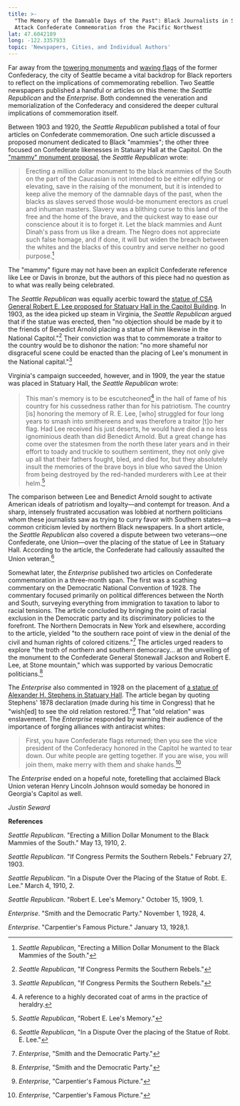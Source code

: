 ```yaml
---
title: >-
  "The Memory of the Damnable Days of the Past": Black Journalists in Seattle
  Attack Confederate Commemoration from the Pacific Northwest
lat: 47.6042189
long: -122.3357933
topic: 'Newspapers, Cities, and Individual Authors'
---
```

Far away from the [towering monuments](https://falseimage.pennds.org/essay/Fairview,-KY-Monument-to-Davis) and [waving flags](https://falseimage.pennds.org/essay/Stars-and-Bars-vs-Stars-and-Stripes) of the former Confederacy, the city of Seattle became a vital backdrop for Black reporters to reflect on the implications of commemorating rebellion. Two Seattle newspapers published a handful or articles on this theme: the _Seattle Republican_ and the _Enterprise_. Both condemned the veneration and memorialization of the Confederacy and considered the deeper cultural implications of commemoration itself.

Between 1903 and 1920, the _Seattle Republican_ published a total of four articles on Confederate commemoration. One such article discussed a proposed monument dedicated to Black "mammies"; the other three focused on Confederate likenesses in Statuary Hall at the Capitol. On the ["mammy" monument proposal](https://falseimage.pennds.org/essay/Monuments-to-%E2%80%9CMammies%E2%80%9D-and-%E2%80%9CUncle-Toms%E2%80%9D-BACKUP), the _Seattle Republican_ wrote:

> Erecting a million dollar monument to the black mammies of the South on the part of the Caucasian is not intended to be either edifying or elevating, save in the raising of the monument, but it is intended to keep alive the memory of the damnable days of the past, when the blacks as slaves served those would-be monument erectors as cruel and inhuman masters. Slavery was a blithing curse to this land of the free and the home of the brave, and the quickest way to ease our conscience about it is to forget it. Let the black mammies and Aunt Dinah's pass from us like a dream. The Negro does not appreciate such false homage, and if done, it will but widen the breach between the whites and the blacks of this country and serve neither no good purpose.[^1]

The "mammy" figure may not have been an explicit Confederate reference like Lee or Davis in bronze, but the authors of this piece had no question as to what was really being celebrated.

The _Seattle Republican_ was equally acerbic toward the [statue of CSA General Robert E. Lee proposed for Statuary Hall in the Capitol Building](https://falseimage.pennds.org/essay/Statuary-Hall---Lee). In 1903, as the idea picked up steam in Virginia, the _Seattle Republican_ argued that if the statue was erected, then "no objection should be made by it to the friends of Benedict Arnold placing a statue of him likewise in the National Capitol."[^2] Their conviction was that to commemorate a traitor to the country would be to dishonor the nation: "no more shameful nor disgraceful scene could be enacted than the placing of Lee's monument in the National capital."[^3]

Virginia's campaign succeeded, however, and in 1909, the year the statue was placed in Statuary Hall, the _Seattle Republican_ wrote:

> This man's memory is to be escutcheoned[^4] in the hall of fame of his country for his cussedness rather than for his patriotism. The country \[is\] honoring the memory of R. E. Lee, \[who\] struggled for four long years to smash into smithereens and was therefore a traitor \[t\]o her flag. Had Lee received his just deserts, he would have died a no less ignominious death than did Benedict Arnold. But a great change has come over the statesmen from the north these later years and in their effort to toady and truckle to southern sentiment, they not only give up all that their fathers fought, bled, and died for, but they absolutely insult the memories of the brave boys in blue who saved the Union from being destroyed by the red-handed murderers with Lee at their helm.[^5]

The comparison between Lee and Benedict Arnold sought to activate American ideals of patriotism and loyalty—and contempt for treason. And a sharp, intensely frustrated accusation was lobbied at northern politicians whom these journalists saw as trying to curry favor with Southern states—a common criticism levied by northern Black newspapers. In a short article, the _Seattle Republican_ also covered a dispute between two veterans—one Confederate, one Union—over the placing of the statue of Lee in Statuary Hall. According to the article, the Confederate had callously assaulted the Union veteran.[^6]

Somewhat later, the _Enterprise_ published two articles on Confederate commemoration in a three-month span. The first was a scathing commentary on the Democratic National Convention of 1928. The commentary focused primarily on political differences between the North and South, surveying everything from immigration to taxation to labor to racial tensions. The article concluded by bringing the point of racial exclusion in the Democratic party and its discriminatory policies to the forefront. The Northern Democrats in New York and elsewhere, according to the article, yielded "to the southern race point of view in the denial of the civil and human rights of colored citizens."[^7] The articles urged readers to explore "the troth of northern and southern democracy... at the unveiling of the monument to the Confederate General Stonewall Jackson and Robert E. Lee, at Stone mountain," which was supported by various Democratic politicians.[^8]

The _Enterprise_ also commented in 1928 on the placement of [a statue of Alexander H. Stephens in Statuary Hall](https://falseimage.pennds.org/essay/Civil-Rights-Activists-Speak-Out-Against-Stephens%E2%80%99-Statue). The article began by quoting Stephens' 1878 declaration (made during his time in Congress) that he "wish\[ed\] to see the old relation restored."[^9] That "old relation" was enslavement. The _Enterprise_ responded by warning their audience of the importance of forging alliances with antiracist whites:

> First, you have Confederate flags returned; then you see the vice president of the Confederacy honored in the Capitol he wanted to tear down. Our white people are getting together. If you are wise, you will join them, make merry with them and shake hands.[^10]

The _Enterprise_ ended on a hopeful note, foretelling that acclaimed Black Union veteran Henry Lincoln Johnson would someday be honored in Georgia's Capitol as well.

_Justin Seward_



**References**

_Seattle Republican_. "Erecting a Million Dollar Monument to the Black Mammies of the South." May 13, 1910, 2.

_Seattle Republican_. "If Congress Permits the Southern Rebels." February 27, 1903.

_Seattle Republican_. "In a Dispute Over the Placing of the Statue of Robt. E. Lee." March 4, 1910, 2.

_Seattle Republican_. "Robert E. Lee's Memory." October 15, 1909, 1.

_Enterprise_. "Smith and the Democratic Party." November 1, 1928, 4.

_Enterprise_. "Carpentier's Famous Picture." January 13, 1928,1.

[^1]: _Seattle Republican_, "Erecting a Million Dollar Monument to the Black Mammies of the South."

[^2]: _Seattle Republican_, "If Congress Permits the Southern Rebels."

[^3]: _Seattle Republican_, "If Congress Permits the Southern Rebels."

[^4]: A reference to a highly decorated coat of arms in the practice of heraldry.

[^5]: _Seattle Republican_, "Robert E. Lee's Memory."

[^6]: _Seattle Republican_, "In a Dispute Over the placing of the Statue of Robt. E. Lee."

[^7]: _Enterprise_, "Smith and the Democratic Party."

[^8]: _Enterprise_, "Smith and the Democratic Party."

[^9]: _Enterprise_, "Carpentier's Famous Picture."

[^10]: _Enterprise_, "Carpentier's Famous Picture."
